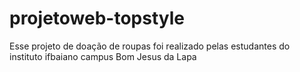 # projetoweb-topstyle
Esse projeto de doação de roupas foi realizado pelas estudantes do instituto ifbaiano campus Bom Jesus da Lapa 
